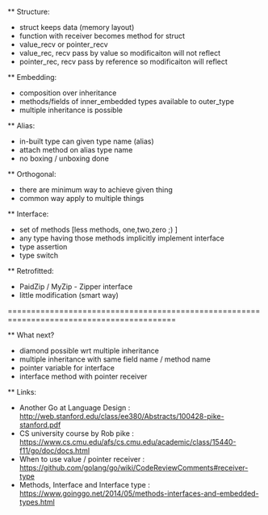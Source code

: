 ** Structure:
- struct keeps data (memory layout)
- function with receiver becomes method for struct
- value_recv or pointer_recv
- value_rec, recv pass by value so modificaiton will not reflect
- pointer_rec, recv pass by reference so modificaiton will reflect

** Embedding:
- composition over inheritance
- methods/fields of inner_embedded types available to outer_type
- multiple inheritance is possible

** Alias:
- in-built type can given type name (alias)
- attach method on alias type name
- no boxing / unboxing done

** Orthogonal:
- there are minimum way to achieve given thing
- common way apply to multiple things

** Interface:
- set of methods [less methods, one,two,zero ;) ]
- any type having those methods implicitly implement interface
- type assertion
- type switch

** Retrofitted:
- PaidZip / MyZip - Zipper interface
- little modification (smart way)

==========================================================================================

** What next?
- diamond possible wrt multiple inheritance
- multiple inheritance with same field name / method name
- pointer variable for interface
- interface method with pointer receiver

** Links:
- Another Go at Language Design : http://web.stanford.edu/class/ee380/Abstracts/100428-pike-stanford.pdf
- CS university course by Rob pike : https://www.cs.cmu.edu/afs/cs.cmu.edu/academic/class/15440-f11/go/doc/docs.html
- When to use value / pointer receiver : https://github.com/golang/go/wiki/CodeReviewComments#receiver-type
- Methods, Interface and Interface type : https://www.goinggo.net/2014/05/methods-interfaces-and-embedded-types.html

